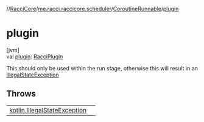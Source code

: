 //[RacciCore](../../../index.md)/[me.racci.raccicore.scheduler](../index.md)/[CoroutineRunnable](index.md)/[plugin](plugin.md)

# plugin

[jvm]\
val [plugin](plugin.md): [RacciPlugin](../../me.racci.raccicore/-racci-plugin/index.md)

This should only be used within the run stage, otherwise this will result in an [IllegalStateException](https://kotlinlang.org/api/latest/jvm/stdlib/kotlin/-illegal-state-exception/index.html)

## Throws

| | |
|---|---|
| [kotlin.IllegalStateException](https://kotlinlang.org/api/latest/jvm/stdlib/kotlin/-illegal-state-exception/index.html) |  |
